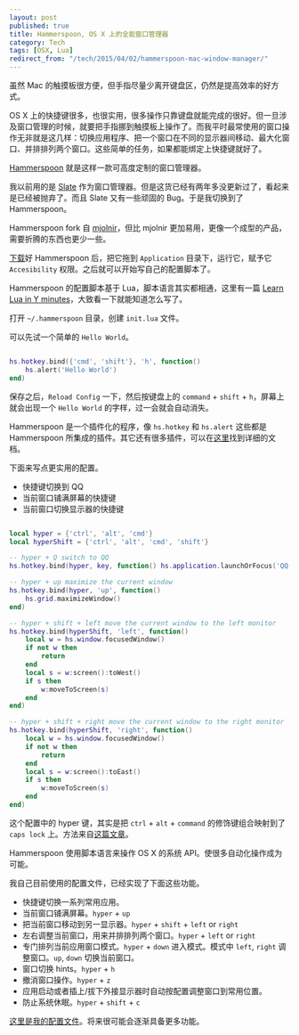 ```yaml
---
layout: post
published: true
title: Hammerspoon, OS X 上的全能窗口管理器
category: Tech
tags: [OSX, Lua]
redirect_from: "/tech/2015/04/02/hammerspoon-mac-window-manager/"
---
```


虽然 Mac 的触摸板很方便，但手指尽量少离开键盘区，仍然是提高效率的好方式。

OS X 上的快捷键很多，也很实用，很多操作只靠键盘就能完成的很好。但一旦涉及窗口管理的时候，就要把手指挪到触摸板上操作了。而我平时最常使用的窗口操作无非就是这几样：切换应用程序、把一个窗口在不同的显示器间移动、最大化窗口、并排排列两个窗口。这些简单的任务，如果都能绑定上快捷键就好了。

[Hammerspoon](http://www.hammerspoon.org) 就是这样一款可高度定制的窗口管理器。

我以前用的是 [Slate](https://github.com/jigish/slate) 作为窗口管理器。但是这货已经有两年多没更新过了，看起来是已经被抛弃了。而且 Slate 又有一些顽固的 Bug。于是我切换到了 Hammerspoon。

Hammerspoon fork 自 [mjolnir](http://mjolnir.io)，但比 mjolnir 更加易用，更像一个成型的产品，需要折腾的东西也更少一些。

<!-- more -->

[下载](https://github.com/Hammerspoon/hammerspoon/releases/latest)好 Hammerspoon 后，把它拖到 `Application` 目录下，运行它，赋予它 `Accesibility` 权限。之后就可以开始写自己的配置脚本了。

Hammerspoon 的配置脚本基于 Lua，脚本语言其实都相通，这里有一篇 [Learn Lua in Y minutes](http://learnxinyminutes.com/docs/lua/)，大致看一下就能知道怎么写了。

打开 `~/.hammerspoon` 目录，创建 `init.lua` 文件。

可以先试一个简单的 `Hello World`。

~~~ lua

hs.hotkey.bind({'cmd', 'shift'}, 'h', function() 
	hs.alert('Hello World') 
end)

~~~

保存之后，`Reload Config` 一下，然后按键盘上的 `command` + `shift` + `h`，屏幕上就会出现一个 `Hello World` 的字样，过一会就会自动消失。

Hammerspoon 是一个插件化的程序，像 `hs.hotkey` 和 `hs.alert` 这些都是 Hammerspoon 所集成的插件。其它还有很多插件，可以在[这里](http://www.hammerspoon.org/docs/)找到详细的文档。

下面来写点更实用的配置。

- 快捷键切换到 QQ
- 当前窗口铺满屏幕的快捷键
- 当前窗口切换显示器的快捷键

~~~ lua

local hyper = {'ctrl', 'alt', 'cmd'}
local hyperShift = {'ctrl', 'alt', 'cmd', 'shift'}

-- hyper + Q switch to QQ
hs.hotkey.bind(hyper, key, function() hs.application.launchOrFocus('QQ') end)

-- hyper + up maximize the current window
hs.hotkey.bind(hyper, 'up', function()
    hs.grid.maximizeWindow() 
end)

-- hyper + shift + left move the current window to the left monitor
hs.hotkey.bind(hyperShift, 'left', function() 
    local w = hs.window.focusedWindow()
    if not w then 
        return
    end
    local s = w:screen():toWest()
    if s then
        w:moveToScreen(s)
    end
end)

-- hyper + shift + right move the current window to the right monitor
hs.hotkey.bind(hyperShift, 'right', function() 
    local w = hs.window.focusedWindow()
    if not w then 
        return
    end
    local s = w:screen():toEast()
    if s then
        w:moveToScreen(s)
    end
end)

~~~

这个配置中的 hyper 键，其实是把 `ctrl` + `alt` + `command` 的修饰键组合映射到了 `caps lock` 上。方法来自[这篇文章](http://stevelosh.com/blog/2012/10/a-modern-space-cadet/)。

Hammerspoon 使用脚本语言来操作 OS X 的系统 API。使很多自动化操作成为可能。

我自己目前使用的配置文件，已经实现了下面这些功能。

- 快捷键切换一系列常用应用。
- 当前窗口铺满屏幕。`hyper` + `up`
- 把当前窗口移动到另一显示器。`hyper` + `shift` + `left` or `right` 
- 左右调整当前窗口，用来并排排列两个窗口。`hyper` + `left` or `right` 
- 专门排列当前应用窗口模式。`hyper` + `down` 进入模式。模式中 `left`, `right` 调整窗口。`up`, `down` 切换当前窗口。
- 窗口切换 hints。`hyper` + `h`
- 撤消窗口操作。`hyper` + `z`
- 应用启动或者插上/拔下外接显示器时自动按配置调整窗口到常用位置。
- 防止系统休眠。`hyper` + `shift` + `c`

[这里是我的配置文件](https://github.com/songchenwen/dotfiles/tree/master/hammerspoon)。将来很可能会逐渐具备更多功能。
